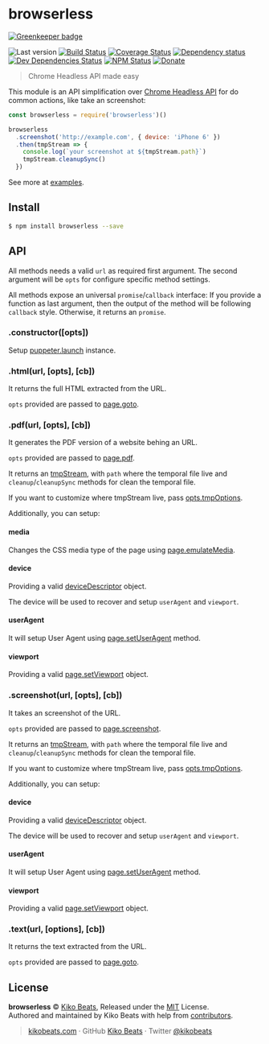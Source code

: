 # browserless

[![Greenkeeper badge](https://badges.greenkeeper.io/microlinkhq/browserless.svg)](https://greenkeeper.io/)

![Last version](https://img.shields.io/github/tag/microlinkhq/browserless.svg?style=flat-square)
[![Build Status](https://img.shields.io/travis/microlinkhq/browserless/master.svg?style=flat-square)](https://travis-ci.org/microlinkhq/browserless)
[![Coverage Status](https://img.shields.io/coveralls/microlinkhq/browserless.svg?style=flat-square)](https://coveralls.io/github/microlinkhq/browserless)
[![Dependency status](https://img.shields.io/david/microlinkhq/browserless.svg?style=flat-square)](https://david-dm.org/microlinkhq/browserless)
[![Dev Dependencies Status](https://img.shields.io/david/dev/microlinkhq/browserless.svg?style=flat-square)](https://david-dm.org/microlinkhq/browserless#info=devDependencies)
[![NPM Status](https://img.shields.io/npm/dm/browserless.svg?style=flat-square)](https://www.npmjs.org/package/browserless)
[![Donate](https://img.shields.io/badge/donate-paypal-blue.svg?style=flat-square)](https://paypal.me/Kikobeats)

> Chrome Headless API made easy

This module is an API simplification over [Chrome Headless API](https://github.com/GoogleChrome/puppeteer) for do common actions, like take an screenshot:

```js
const browserless = require('browserless')()

browserless
  .screenshot('http://example.com', { device: 'iPhone 6' })
  .then(tmpStream => {
    console.log(`your screenshot at ${tmpStream.path}`)
    tmpStream.cleanupSync()
  })
```

See more at [examples](/examples/).

## Install

```bash
$ npm install browserless --save
```

## API

All methods needs a  valid `url` as required first argument. The second argument will be `opts` for configure specific method settings.

All methods expose an universal `promise`/`callback` interface: If you provide a function as last argument, then the output of the method will be following `callback` style. Otherwise, it returns an `promise`.

### .constructor([opts])

Setup [puppeter.launch](https://github.com/GoogleChrome/puppeteer/blob/master/docs/api.md#puppeteerlaunchoptions) instance.

### .html(url, [opts], [cb])

It returns the full HTML extracted from the URL.

`opts` provided are passed to [page.goto](https://github.com/GoogleChrome/puppeteer/blob/master/docs/api.md#pagegotourl-options).

### .pdf(url, [opts], [cb])

It generates the PDF version of a website behing an URL.

`opts` provided are passed to [page.pdf](https://github.com/GoogleChrome/puppeteer/blob/master/docs/api.md#pagepdfoptions).

It returns an [tmpStream](https://github.com/Kikobeats/create-temp-file2#create-temp-file2), with `path` where the temporal file live and `cleanup`/`cleanupSync` methods for clean the temporal file.

If you want to customize where tmpStream live, pass [opts.tmpOptions](https://github.com/Kikobeats/create-temp-file2#createtempfileoptions).

Additionally, you can setup:

#### media

Changes the CSS media type of the page using [page.emulateMedia](https://github.com/GoogleChrome/puppeteer/blob/master/docs/api.md#pageemulatemediamediatype).

#### device

Providing a valid [deviceDescriptor](https://github.com/GoogleChrome/puppeteer/blob/master/DeviceDescriptors.js) object.

The device will be used to recover and setup `userAgent` and `viewport`.

#### userAgent

It will setup User Agent using [page.setUserAgent](https://github.com/GoogleChrome/puppeteer/blob/master/docs/api.md#pagesetuseragentuseragent) method.

#### viewport

Providing a valid [page.setViewport](https://github.com/GoogleChrome/puppeteer/blob/master/docs/api.md#pagesetviewportviewport) object.

### .screenshot(url, [opts], [cb])

It takes an screenshot of the URL.

`opts` provided are passed to [page.screenshot](https://github.com/GoogleChrome/puppeteer/blob/master/docs/api.md#pagescreenshotoptions).

It returns an [tmpStream](https://github.com/Kikobeats/create-temp-file2#create-temp-file2), with `path` where the temporal file live and `cleanup`/`cleanupSync` methods for clean the temporal file.

If you want to customize where tmpStream live, pass [opts.tmpOptions](https://github.com/Kikobeats/create-temp-file2#createtempfileoptions).

Additionally, you can setup:

#### device

Providing a valid [deviceDescriptor](https://github.com/GoogleChrome/puppeteer/blob/master/DeviceDescriptors.js) object.

The device will be used to recover and setup `userAgent` and `viewport`.

#### userAgent

It will setup User Agent using [page.setUserAgent](https://github.com/GoogleChrome/puppeteer/blob/master/docs/api.md#pagesetuseragentuseragent) method.

#### viewport

Providing a valid [page.setViewport](https://github.com/GoogleChrome/puppeteer/blob/master/docs/api.md#pagesetviewportviewport) object.

### .text(url, [options], [cb])

It returns the text extracted from the URL.

`opts` provided are passed to [page.goto](https://github.com/GoogleChrome/puppeteer/blob/master/docs/api.md#pagegotourl-options).

## License

**browserless** © [Kiko Beats](https://kikobeats.com), Released under the [MIT](https://github.com/microlinkhq/browserless/blob/master/LICENSE.md) License.<br>
Authored and maintained by Kiko Beats with help from [contributors](https://github.com/microlinkhq/browserless/contributors).

> [kikobeats.com](https://kikobeats.com) · GitHub [Kiko Beats](https://github.com/kikobeats) · Twitter [@kikobeats](https://twitter.com/kikobeats)
